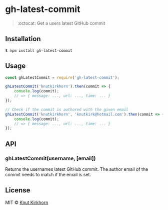 # gh-latest-commit
> :octocat: Get a users latest GitHub commit

## Installation
```
$ npm install gh-latest-commit
```

## Usage
```js
const ghLatestCommit = require('gh-latest-commit');

ghLatestCommit('knutkirkhorn').then(commit => {
    console.log(commit);
    // => { message: ..., url: ..., time: ... }
});

// Check if the commit is authored with the given email
ghLatestCommit('knutkirkhorn', 'knutkirk@hotmail.com').then(commit => {
    console.log(commit);
    // => { message: ..., url: ..., time: ... }
});
```

## API
### ghLatestCommit(username, [email])
Returns the usernames latest GitHub commit. The author email of the commit needs to match if the email is set.

## License
MIT © [Knut Kirkhorn](LICENSE)
